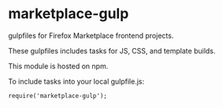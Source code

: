 marketplace-gulp
================

gulpfiles for Firefox Marketplace frontend projects.

These gulpfiles includes tasks for JS, CSS, and template builds.

This module is hosted on npm.

To include tasks into your local gulpfile.js:

    require('marketplace-gulp');

